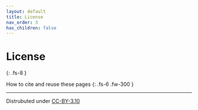 ```yaml
---
layout: default
title: License
nav_order: 3
has_children: false
---
```



# License
{: .fs-8 }

How to cite and reuse these pages
{: .fs-6 .fw-300 }

---

Distrubuted under [CC-BY-3.10](https://creativecommons.org/licenses/by/3.0/legalcode)
